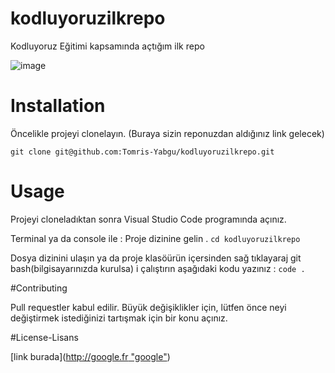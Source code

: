 # kodluyoruzilkrepo
Kodluyoruz Eğitimi kapsamında açtığım ilk repo


![image](https://user-images.githubusercontent.com/30748723/194414985-4a564cb6-4bb2-47ab-b2a6-326ede304536.png)


# Installation
Öncelikle projeyi clonelayın. (Buraya sizin reponuzdan aldığınız link gelecek)

`git clone git@github.com:Tomris-Yabgu/kodluyoruzilkrepo.git`


# Usage
Projeyi cloneladıktan sonra Visual Studio Code programında açınız.

Terminal ya da console ile : Proje dizinine gelin .
`cd kodluyoruzilkrepo` 

Dosya dizinini ulaşın ya da proje klasöürün içersinden sağ tıklayaraj git bash(bilgisayarınızda kurulsa) i çalıştırın aşağıdaki kodu yazınız :
 `code .`
 
 #Contributing
 
 Pull requestler kabul edilir. Büyük değişiklikler için, lütfen önce neyi değiştirmek istediğinizi tartışmak için bir konu açınız.
 
 #License-Lisans


[link burada]([http://google.fr "google"](https://choosealicense.com/licenses/mit/))
